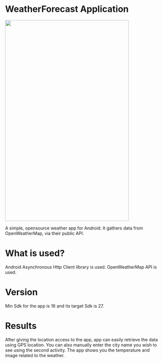 # WeatherForecast Application
<img src="WeatherApp-Gif.gif" width="400" height="650">

A simple, opensource weather app for Android. It gathers data from OpenWeatherMap, via their public API.
# What is used?
Android Asynchronous Http Client library is used.
OpenWeatherMap API is used.

# Version
Min Sdk for the app is 16 and its target Sdk is 27.

# Results
After giving the location access to the app, app can easily retrieve the data using GPS location. You can also manually enter the city name you wish to see using the second activity. The app shows you the temperature and image related to the weather.

